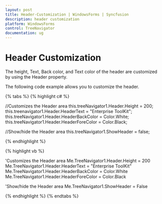 ```yaml
---
layout: post
title: Header-Customization | WindowsForms | Syncfusion
description: header customization
platform: WindowsForms
control: TreeNavigator 
documentation: ug
---
```


# Header Customization

The height, Text, Back color, and Text color of the header are customized by using the Header property.

The following code example allows you to customize the header.

{% tabs %}
{% highlight c# %}

//Customizes the Header area
this.treeNavigator1.Header.Height = 200;
this.treenavigator1.Header.HeaderText = "Enterprise ToolKit";
this.treeNavigator1.Header.HeaderBackColor = Color.White;
this.treeNavigator1.Header.HeaderForeColor = Color.Black;

//Show/hide the Header area
this.treeNavigator1.ShowHeader = false;

{% endhighlight %}

{% highlight vb %}

'Customizes the Header area
Me.TreeNavigator1.Header.Height = 200
Me.TreeNavigator1.Header.HeaderText = "Enterprise ToolKit"
Me.TreeNavigator1.Header.HeaderBackColor = Color.White
Me.TreeNavigator1.Header.HeaderForeColor = Color.Black

'Show/hide the Header area
Me.TreeNavigator1.ShowHeader = False

{% endhighlight %}
{% endtabs %}
